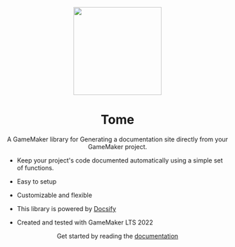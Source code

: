 <p align="center"><img src="https://i.imgur.com/UEey42D.png" style="display:block; margin:auto; width:200px"></p>
<h1 align="center">Tome</h1>

<p align="center">A GameMaker library for Generating a documentation site directly from your GameMaker project. </p>

- Keep your project's code documented automatically using a simple set of functions.

- Easy to setup

- Customizable and flexible

- This library is powered by [Docsify](https://docsify.js.org/#/)

- Created and tested with GameMaker LTS 2022

<p align="center" > 
  Get started by reading the <a href="https://www.catsclysmicstudios.com/Tome-Docs"> documentation </a>
</p>


